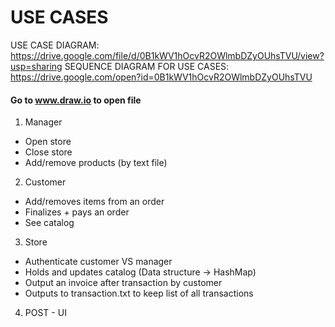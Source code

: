 # USE CASES

USE CASE DIAGRAM: https://drive.google.com/file/d/0B1kWV1hOcvR2OWlmbDZyOUhsTVU/view?usp=sharing
SEQUENCE DIAGRAM FOR USE CASES: https://drive.google.com/open?id=0B1kWV1hOcvR2OWlmbDZyOUhsTVU

#### Go to www.draw.io to open file

1. Manager  
  - Open store 
  - Close store  
  - Add/remove products  (by text file) 

2. Customer 
  - Add/removes items from an order 
  - Finalizes + pays an order 
  - See catalog  

3. Store 
  - Authenticate customer VS manager 
  - Holds and updates catalog (Data structure -> HashMap) 
  - Output an invoice after transaction by customer  
  - Outputs to transaction.txt to keep list of all transactions 
  
4. POST - UI 
